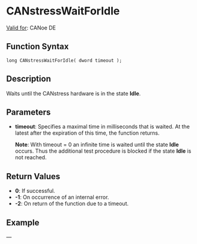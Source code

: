 # CANstressWaitForIdle

[Valid for](../../../Shared/FeatureAvailability.md): CANoe DE

## Function Syntax

```
long CANstressWaitForIdle( dword timeout );
```

## Description

Waits until the CANstress hardware is in the state **Idle**.

## Parameters

- **timeout**: Specifies a maximal time in milliseconds that is waited. At the latest after the expiration of this time, the function returns.

  **Note**: With timeout = 0 an infinite time is waited until the state **Idle** occurs. Thus the additional test procedure is blocked if the state **Idle** is not reached.

## Return Values

- **0**: If successful.
- **-1**: On occurrence of an internal error.
- **-2**: On return of the function due to a timeout.

## Example

—
